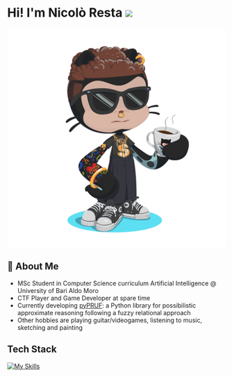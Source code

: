 <h1> Hi! I'm Nicolò Resta <img src="https://media.giphy.com/media/hvRJCLFzcasrR4ia7z/giphy.gif" width="35"></h1>

![My Octocat](https://github.com/ashkihotah/ashkihotah/blob/main/my_octocat.png)

## 🚀 About Me

- MSc Student in Computer Science curriculum Artificial Intelligence @ University of Bari Aldo Moro
- CTF Player and Game Developer at spare time
- Currently developing [pyPRUF](https://github.com/ashkihotah/pyPRUF): a Python library for possibilistic approximate reasoning following a fuzzy relational approach
- Other hobbies are playing guitar/videogames, listening to music, sketching and painting

## Tech Stack
[![My Skills](https://skillicons.dev/icons?i=linux,kali,bash,powershell,c,cpp,cmake,java,mysql,py,pytorch,tensorflow,godot,matlab,php,html,javascript,processing,md,git,github,docker,vscode,neovim,vim,pycharm,sublime,idea,eclipse,latex)](https://skillicons.dev)
